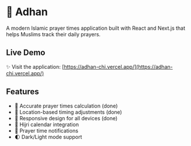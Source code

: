 # 🕌 Adhan

A modern Islamic prayer times application built with React and Next.js that helps Muslims track their daily prayers.

## Live Demo
✨ Visit the application: [https://adhan-chi.vercel.app/](https://adhan-chi.vercel.app/)

## Features

- 📅 Accurate prayer times calculation (done)
- 📍 Location-based timing adjustments (done)
- 📱 Responsive design for all devices (done)
- 🌙 Hijri calendar integration 
- 🔔 Prayer time notifications
- 🌓 Dark/Light mode support
